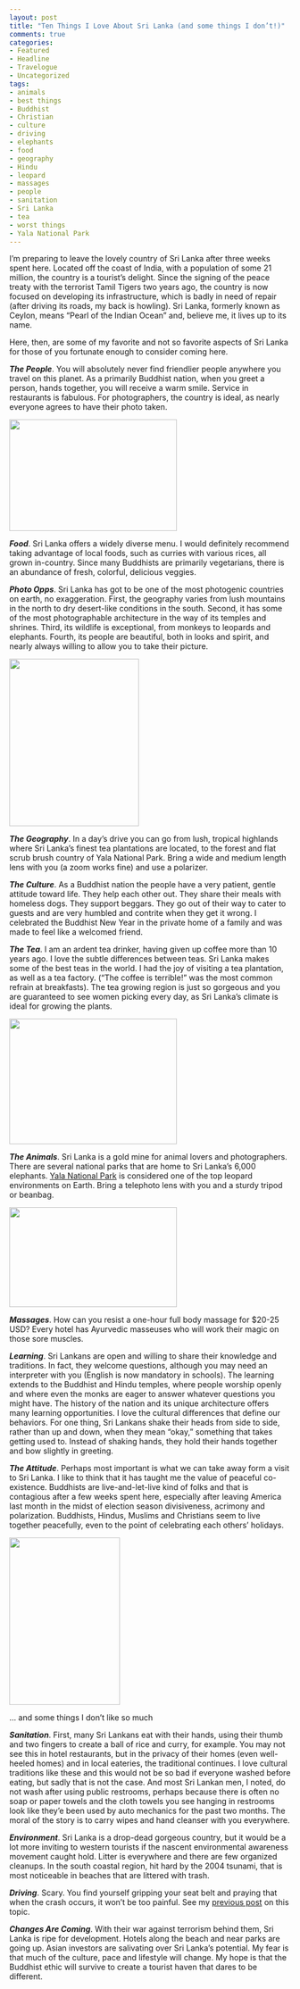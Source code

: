```yaml
---
layout: post
title: "Ten Things I Love About Sri Lanka (and some things I don’t!)"
comments: true
categories:
- Featured
- Headline
- Travelogue
- Uncategorized
tags:
- animals
- best things
- Buddhist
- Christian
- culture
- driving
- elephants
- food
- geography
- Hindu
- leopard
- massages
- people
- sanitation
- Sri Lanka
- tea
- worst things
- Yala National Park
---
```

I’m preparing to leave the lovely country of Sri Lanka after three weeks spent here. Located off the coast of India, with a population of some 21 million, the country is a tourist’s delight. Since the signing of the peace treaty with the terrorist Tamil Tigers two years ago, the country is now focused on developing its infrastructure, which is badly in need of repair (after driving its roads, my back is howling). Sri Lanka, formerly known as Ceylon, means “Pearl of the Indian Ocean” and, believe me, it lives up to its name.

Here, then, are some of my favorite and not so favorite aspects of Sri Lanka for those of you fortunate enough to consider coming here.

<strong><em>The People</em></strong>. You will absolutely never find friendlier people anywhere you travel on this planet. As a primarily Buddhist nation, when you greet a person, hands together, you will receive a warm smile. Service in restaurants is fabulous. For photographers, the country is ideal, as nearly everyone agrees to have their photo taken.

<a href="http://blog.lesterpickerphoto.com/wp-content/uploads/2012/04/DSC_2126.jpg"><img class="size-medium wp-image-2099" title="DSC_2126" src="http://blog.lesterpickerphoto.com/wp-content/uploads/2012/04/DSC_2126-300x200.jpg" alt="" width="300" height="200" /></a>

<strong><em>Food</em></strong>. Sri Lanka offers a widely diverse menu. I would definitely recommend taking advantage of local foods, such as curries with various rices, all grown in-country. Since many Buddhists are primarily vegetarians, there is an abundance of fresh, colorful, delicious veggies.

<strong><em>Photo Opps</em></strong>. Sri Lanka has got to be one of the most photogenic countries on earth, no exaggeration. First, the geography varies from lush mountains in the north to dry desert-like conditions in the south. Second, it has some of the most photographable architecture in the way of its temples and shrines. Third, its wildlife is exceptional, from monkeys to leopards and elephants. Fourth, its people are beautiful, both in looks and spirit, and nearly always willing to allow you to take their picture.

<a href="http://blog.lesterpickerphoto.com/wp-content/uploads/2012/04/A0018633.jpg"><img class="size-medium wp-image-2103" title="A0018633" src="http://blog.lesterpickerphoto.com/wp-content/uploads/2012/04/A0018633-232x300.jpg" alt="" width="232" height="300" /></a>

<strong><em>The Geography</em></strong>. In a day’s drive you can go from lush, tropical highlands where Sri Lanka’s finest tea plantations are located, to the forest and flat scrub brush country of Yala National Park. Bring a wide and medium length lens with you (a zoom works fine) and use a polarizer.

<strong><em>The Culture</em></strong>. As a Buddhist nation the people have a very patient, gentle attitude toward life. They help each other out. They share their meals with homeless dogs. They support beggars. They go out of their way to cater to guests and are very humbled and contrite when they get it wrong. I celebrated the Buddhist New Year in the private home of a family and was made to feel like a welcomed friend.

<strong><em>The Tea</em></strong>. I am an ardent tea drinker, having given up coffee more than 10 years ago. I love the subtle differences between teas. Sri Lanka makes some of the best teas in the world. I had the joy of visiting a tea plantation, as well as a tea factory. (“The coffee is terrible!” was the most common refrain at breakfasts). The tea growing region is just so gorgeous and you are guaranteed to see women picking every day, as Sri Lanka’s climate is ideal for growing the plants.

<a href="http://blog.lesterpickerphoto.com/wp-content/uploads/2012/04/A0018845.jpg"><img class="size-medium wp-image-2100" title="A0018845" src="http://blog.lesterpickerphoto.com/wp-content/uploads/2012/04/A0018845-300x225.jpg" alt="" width="300" height="225" /></a>

<strong><em>The Animals</em></strong>. Sri Lanka is a gold mine for animal lovers and photographers. There are several national parks that are home to Sri Lanka’s 6,000 elephants. <a href="http://blog.lesterpickerphoto.com/2012/04/14/sri-lanka’s-incredible-yala-national-park/">Yala National Park</a> is considered one of the top leopard environments on Earth. Bring a telephoto lens with you and a sturdy tripod or beanbag.

<a href="http://blog.lesterpickerphoto.com/wp-content/uploads/2012/04/DSC_0307.jpg"><img class="size-medium wp-image-2101" title="DSC_0307" src="http://blog.lesterpickerphoto.com/wp-content/uploads/2012/04/DSC_0307-300x179.jpg" alt="" width="300" height="179" /></a>

<strong><em>Massages</em></strong>. How can you resist a one-hour full body massage for $20-25 USD? Every hotel has Ayurvedic masseuses who will work their magic on those sore muscles.

<strong><em>Learning</em></strong>. Sri Lankans are open and willing to share their knowledge and traditions. In fact, they welcome questions, although you may need an interpreter with you (English is now mandatory in schools). The learning extends to the Buddhist and Hindu temples, where people worship openly and where even the monks are eager to answer whatever questions you might have. The history of the nation and its unique architecture offers many learning opportunities. I love the cultural differences that define our behaviors. For one thing, Sri Lankans shake their heads from side to side, rather than up and down, when they mean “okay,” something that takes getting used to. Instead of shaking hands, they hold their hands together and bow slightly in greeting.

<strong><em>The Attitude</em></strong>. Perhaps most important is what we can take away form a visit to Sri Lanka. I like to think that it has taught me the value of peaceful co-existence. Buddhists are live-and-let-live kind of folks and that is contagious after a few weeks spent here, especially after leaving America last month in the midst of election season divisiveness, acrimony and polarization. Buddhists, Hindus, Muslims and Christians seem to live together peacefully, even to the point of celebrating each others’ holidays.

<a href="http://blog.lesterpickerphoto.com/wp-content/uploads/2012/04/DSC_2124.jpg"><img class="size-medium wp-image-2102" title="DSC_2124" src="http://blog.lesterpickerphoto.com/wp-content/uploads/2012/04/DSC_2124-198x300.jpg" alt="" width="198" height="300" /></a>

… and some things I don’t like so much

<strong><em>Sanitation</em></strong>. First, many Sri Lankans eat with their hands, using their thumb and two fingers to create a ball of rice and curry, for example. You may not see this in hotel restaurants, but in the privacy of their homes (even well-heeled homes) and in local eateries, the traditional continues. I love cultural traditions like these and this would not be so bad if everyone washed before eating, but sadly that is not the case. And most Sri Lankan men, I noted, do not wash after using public restrooms, perhaps because there is often no soap or paper towels and the cloth towels you see hanging in restrooms look like they’e been used by auto mechanics for the past two months. The moral of the story is to carry wipes and hand cleanser with you everywhere.

<strong><em>Environment</em></strong>. Sri Lanka is a drop-dead gorgeous country, but it would be a lot more inviting to western tourists if the nascent environmental awareness movement caught hold. Litter is everywhere and there are few organized cleanups. In the south coastal region, hit hard by the 2004 tsunami, that is most noticeable in beaches that are littered with trash.

<strong><em>Driving</em></strong>. Scary. You find yourself gripping your seat belt and praying that when the crash occurs, it won’t be too painful. See my <a href="http://blog.lesterpickerphoto.com/2012/04/13/driving-in-sri-lanka-dont/">previous post</a> on this topic.

<strong><em>Changes Are Coming</em></strong>. With their war against terrorism behind them, Sri Lanka is ripe for development. Hotels along the beach and near parks are going up. Asian investors are salivating over Sri Lanka’s potential. My fear is that much of the culture, pace and lifestyle will change. My hope is that the Buddhist ethic will survive to create a tourist haven that dares to be different.